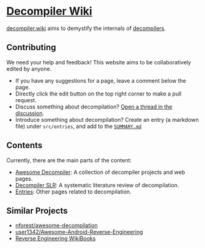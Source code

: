 # [Decompiler Wiki](https://decompiler.wiki)

[decompiler.wiki](https://decompiler.wiki) aims to demystify the internals of [decompilers](https://en.wikipedia.org/wiki/Decompiler).

## Contributing

We need your help and feedback! This website aims to be collaboratively edited by anyone.

- If you have any suggestions for a page, leave a comment below the page. 
- Directly click the edit button on the top right corner to make a pull request.
- Discuss something about decompilation? [Open a thread in the discussion](https://github.com/NotDec/DecompilerWiki/discussions/new?category=ideas).
- Introduce something about decompilation? Create an entry (a markdown file) under `src/entries`, and add to the [`SUMMARY.md`](https://github.com/NotDec/DecompilerWiki/edit/main/src/SUMMARY.md)

## Contents

Currently, there are the main parts of the content:

- [Awesome Decompiler](https://decompiler.wiki/resources/index.html): A collection of decompiler projects and web pages.
- [Decompiler SLR](https://decompiler.wiki/SLR/index.html): A systematic literature review of decompilation.
- [Entries](https://decompiler.wiki/entries/index.html): Other pages related to decompilation.

## Similar Projects

- [nforest/awesome-decompilation](https://github.com/nforest/awesome-decompilation)
- [user1342/Awesome-Android-Reverse-Engineering](https://github.com/user1342/Awesome-Android-Reverse-Engineering?tab=readme-ov-file#Decompilers)
- [Reverse Engineering WikiBooks](https://en.wikibooks.org/wiki/Reverse_Engineering)
